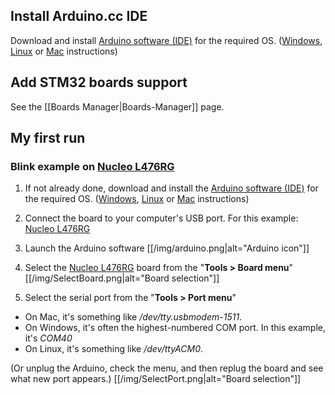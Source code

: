 ## Install Arduino.cc IDE
Download and install [Arduino software (IDE)](https://www.arduino.cc/en/Main/Software) for the required OS.
([Windows](https://www.arduino.cc/en/Guide/Windows), [Linux](https://www.arduino.cc/en/Guide/linux) or [Mac](https://www.arduino.cc/en/Guide/MacOSX) instructions)

## Add STM32 boards support
See the [[Boards Manager|Boards-Manager]] page.

## My first run

### Blink example on [Nucleo L476RG](http://www.st.com/en/evaluation-tools/nucleo-l476rg.html)
1. If not already done, download and install the [Arduino software (IDE)](https://www.arduino.cc/en/Main/Software) for the required OS.
([Windows](https://www.arduino.cc/en/Guide/Windows), [Linux](https://www.arduino.cc/en/Guide/linux) or [Mac](https://www.arduino.cc/en/Guide/MacOSX) instructions)

2. Connect the board to your computer's USB port. For this example: [Nucleo L476RG](http://www.st.com/en/evaluation-tools/nucleo-l476rg.html)

3. Launch the Arduino software
[[/img/arduino.png|alt="Arduino icon"]]

4. Select the [Nucleo L476RG](http://www.st.com/en/evaluation-tools/nucleo-l476rg.html) board from the "**Tools > Board menu**"
[[/img/SelectBoard.png|alt="Board selection"]]

5. Select the serial port from the "**Tools > Port menu**"

* On Mac, it's something like _/dev/tty.usbmodem-1511_.
* On Windows, it's often the highest-numbered COM port. In this example, it's _COM40_
* On Linux, it's something like _/dev/ttyACM0_.

(Or unplug the Arduino, check the menu, and then replug the board and see what new port appears.)
[[/img/SelectPort.png|alt="Board selection"]]